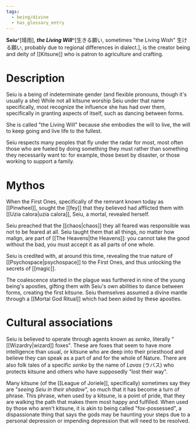 ```yaml
---
tags:
  - being/divine
  - has_glossary_entry
---
```

**Seiu**^[晴雨], ***the Living Will***^[生きる願い, sometimes "the Living Wish" 生ける願い, probably due to regional differences in dialect.], is the creator being and deity of [[Kitsune]] who is patron to agriculture and crafting. 

# Description
Seiu is a being of indeterminate gender (and flexible pronouns, though it's usually a she)  While not all kitsune worship Seiu under that name specifically, most recognize the influence she has had over them, specifically in granting aspects of itself, such as dancing between forms. 

She is called "the Living Will" because she embodies the will to live, the will to keep going and live life to the fullest. 

Seiu respects many peoples that fly under the radar for most, most often those who are fueled by doing something they must rather than something they necessarily want to: for example, those beset by disaster, or those working to support a family.

# Mythos
When the First Ones, specifically of the remnant known today as [[Pinwheel]], sought the [[fey]] that they believed had afflicted them with [[Uzia calora|uzia calora]], Seiu, a mortal, revealed herself. 

Seiu preached that the [[chaos|chaos]] they all feared was responsible was not to be feared at all. Seiu taught them that all things, no matter how malign, are part of [[The Heavens|the Heavens]]: you cannot take the good without the bad, you must accept it as all parts of one whole. 

Seiu is credited with, at around this time, revealing the true nature of [[Psychospace|psychospace]] to the First Ones, and thus unlocking the secrets of [[magic]].

The coalescence started in the plague was furthered in nine of the young being's apostles, gifting them with Seiu's own abilities to dance between forms, creating the first kitsune. Seiu themselves assumed a divine mantle through a [[Mortal God Ritual]] which had been aided by these apostles.

# Cultural associations
Seiu is believed to operate through agents known as *senko*, literally "[[Wizardry|wizard]] foxes". These are foxes that seem to have more intelligence than usual, or kitsune who are deep into their priesthood and believe they can speak as a part of and for the whole of Nature. There are also folk tales of a specific *senko* by the name of *Lavas* (ラバス) who protects kitsune and others who have supposedly "lost their way".

Many kitsune (of the [[League of Joriele]], specifically) sometimes say they are "*seeing Seiu in their shadow*", so much that it has become a turn of phrase. This phrase, when used by a kitsune, is a point of pride, that they are walking the path that makes them most happy and fulfilled. When used by those who aren't kitsune, it is akin to being called "fox-possessed", a dispassionate thing that says the gods may be haunting your steps due to a personal depression or impending depression that will need to be resolved.

